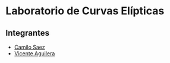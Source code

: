 # Laboratorio de Curvas Elípticas

## Integrantes

- [Camilo Saez](https://github.com/camjasaez)
- [Vicente Aguilera](https://github.com/ViceAguilera)

